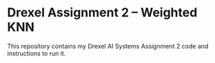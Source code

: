 # Drexel Assignment 2 – Weighted KNN
This repository contains my Drexel AI Systems Assignment 2 code and instructions to run it.
